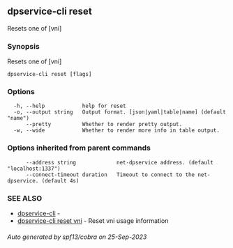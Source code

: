## dpservice-cli reset

Resets one of [vni]

### Synopsis

Resets one of [vni]

```
dpservice-cli reset [flags]
```

### Options

```
  -h, --help            help for reset
  -o, --output string   Output format. [json|yaml|table|name] (default "name")
      --pretty          Whether to render pretty output.
  -w, --wide            Whether to render more info in table output.
```

### Options inherited from parent commands

```
      --address string             net-dpservice address. (default "localhost:1337")
      --connect-timeout duration   Timeout to connect to the net-dpservice. (default 4s)
```

### SEE ALSO

* [dpservice-cli](dpservice-cli.md)	 - 
* [dpservice-cli reset vni](dpservice-cli_reset_vni.md)	 - Reset vni usage information

###### Auto generated by spf13/cobra on 25-Sep-2023
